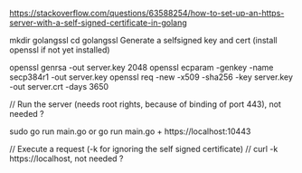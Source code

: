 https://stackoverflow.com/questions/63588254/how-to-set-up-an-https-server-with-a-self-signed-certificate-in-golang


mkdir golangssl
cd golangssl
Generate a selfsigned key and cert (install openssl if not yet installed)

openssl genrsa -out server.key 2048
openssl ecparam -genkey -name secp384r1 -out server.key
openssl req -new -x509 -sha256 -key server.key -out server.crt -days 3650


// Run the server (needs root rights, because of binding of port 443), not needed ?

sudo go run main.go or go run main.go + https://localhost:10443

// Execute a request (-k for ignoring the self signed certificate)
// curl -k https://localhost, not needed ?
